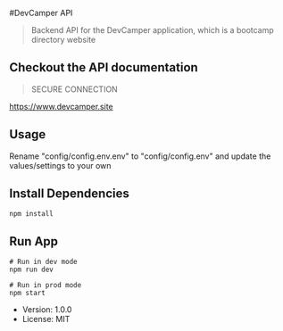 #DevCamper API

> Backend API for the DevCamper application, which is a bootcamp directory website

## Checkout the API documentation

> SECURE CONNECTION

https://www.devcamper.site

## Usage

Rename "config/config.env.env" to "config/config.env" and update the values/settings to your own

## Install Dependencies

```
npm install
```

## Run App
```
# Run in dev mode
npm run dev

# Run in prod mode
npm start
```

- Version: 1.0.0
- License: MIT

